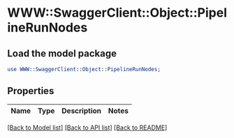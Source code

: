 # WWW::SwaggerClient::Object::PipelineRunNodes

## Load the model package
```perl
use WWW::SwaggerClient::Object::PipelineRunNodes;
```

## Properties
Name | Type | Description | Notes
------------ | ------------- | ------------- | -------------

[[Back to Model list]](../README.md#documentation-for-models) [[Back to API list]](../README.md#documentation-for-api-endpoints) [[Back to README]](../README.md)


